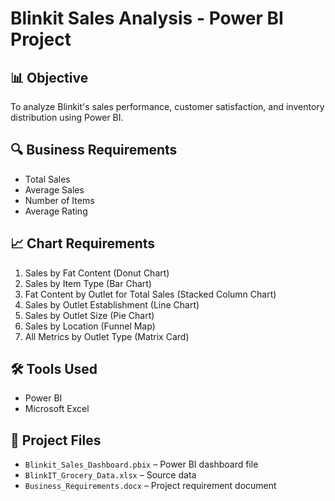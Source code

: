 # Blinkit Sales Analysis - Power BI Project

## 📊 Objective
To analyze Blinkit's sales performance, customer satisfaction, and inventory distribution using Power BI.

## 🔍 Business Requirements
- Total Sales
- Average Sales
- Number of Items
- Average Rating

## 📈 Chart Requirements
1. Sales by Fat Content (Donut Chart)
2. Sales by Item Type (Bar Chart)
3. Fat Content by Outlet for Total Sales (Stacked Column Chart)
4. Sales by Outlet Establishment (Line Chart)
5. Sales by Outlet Size (Pie Chart)
6. Sales by Location (Funnel Map)
7. All Metrics by Outlet Type (Matrix Card)
   
## 🛠️ Tools Used
- Power BI
- Microsoft Excel

## 📂 Project Files
- `Blinkit_Sales_Dashboard.pbix` – Power BI dashboard file
- `BlinkIT_Grocery_Data.xlsx` – Source data
- `Business_Requirements.docx` – Project requirement document
